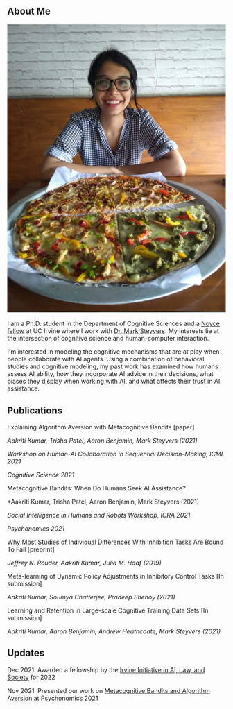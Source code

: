 ## About Me

<p><img class = "profile-picture" src="image.jpg" /></p>

I am a Ph.D. student in the Department of Cognitive Sciences and a [Noyce fellow](https://ucinoyce.org/) at UC Irvine where I work with [Dr. Mark Steyvers](https://steyvers.socsci.uci.edu/). My interests lie at the intersection of cognitive science and human-computer interaction.

I'm interested in modeling the cognitive mechanisms that are at play when people collaborate with AI agents. Using a combination of behavioral studies and cognitive modeling, my past work has examined how humans assess AI ability, how they incorporate AI advice in their decisions, what biases they display when working with AI, and what affects their trust in AI assistance.


## Publications

Explaining Algorithm Aversion with Metacognitive Bandits [paper]

*Aakriti Kumar, Trisha Patel, Aaron Benjamin, Mark Steyvers (2021)*

*Workshop on Human-AI Collaboration in Sequential Decision-Making, ICML 2021*

*Cognitive Science 2021*


Metacognitive Bandits: When Do Humans Seek AI Assistance?

*Aakriti Kumar, Trisha Patel, Aaron Benjamin, Mark Steyvers (2021)

*Social Intelligence in Humans and Robots Workshop, ICRA 2021* 

*Psychonomics 2021*


Why Most Studies of Individual Differences With Inhibition Tasks Are Bound To Fail [preprint]

*Jeffrey N. Rouder, Aakriti Kumar, Julia M. Haaf (2019)*

Meta-learning of Dynamic Policy Adjustments in Inhibitory Control Tasks [In submission]

*Aakriti Kumar, Soumya Chatterjee, Pradeep Shenoy (2021)*


Learning and Retention in Large-scale Cognitive Training Data Sets [In submission]

*Aakriti Kumar, Aaron Benjamin, Andrew Heathcoate, Mark Steyvers (2021)*


## Updates


Dec 2021:  Awarded a fellowship by the [Irvine Initiative in AI, Law, and Society](https://ucinoyce.org/) for 2022

Nov 2021:  Presented our work on [Metacognitive Bandits and Algorithm Aversion](https://escholarship.org/content/qt7xc470dt/qt7xc470dt.pdf) at Psychonomics 2021
